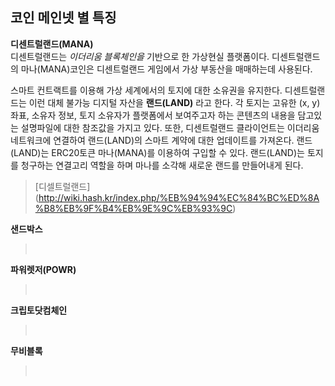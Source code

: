 ## 코인 메인넷 별 특징

**디센트럴랜드(MANA)** <br>
디센트럴랜드는 _이더리움 블록체인을_ 기반으로 한 가상현실 플랫폼이다. 디센트럴랜드의 마나(MANA)코인은 디센트럴랜드 게임에서 가상 부동산을 매매하는데 사용된다.

스마트 컨트랙트를 이용해 가상 세계에서의 토지에 대한 소유권을 유지한다. 디센트럴랜드는 이런 대체 불가능 디지털 자산을 **랜드(LAND)** 라고 한다. 각 토지는 고유한 (x, y)좌표, 소유자 정보, 토지 소유자가 플랫폼에서 보여주고자 하는 콘텐츠의 내용을 담고있는 설명파일에 대한 참조값을 가지고 있다. 또한, 디센트럴랜드 클라이언트는 이더리움 네트워크에 연결하여 랜드(LAND)의 스마트 계약에 대한 업데이트를 가져온다. 랜드(LAND)는 ERC20토큰 마나(MANA)를 이용하여 구입할 수 있다. 랜드(LAND)는 토지를 청구하는 연결고리 역할을 하며 마나를 소각해 새로운 랜드를 만들어내게 된다.

> [디셀트럴랜드] (http://wiki.hash.kr/index.php/%EB%94%94%EC%84%BC%ED%8A%B8%EB%9F%B4%EB%9E%9C%EB%93%9C) <br>

**샌드박스** <br>

> <br>

**파워렛저(POWR)** <br>

> <br>

**크립토닷컴체인** <br>

> <br>

**무비블록** <br>

> <br>
